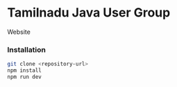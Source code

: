 # Tamilnadu Java User Group

Website

### Installation

```sh
git clone <repository-url>
npm install
npm run dev
```